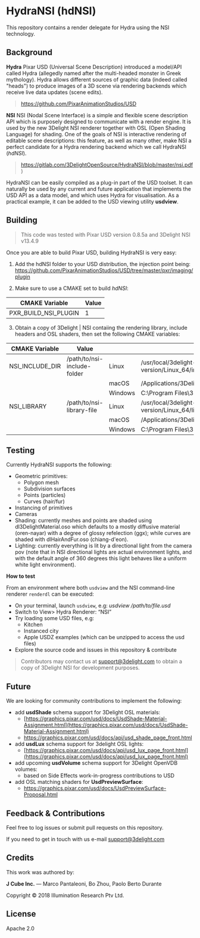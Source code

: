 # HydraNSI (hdNSI)

This repository contains a render delegate for Hydra using the NSI technology.

## Background

**Hydra**
Pixar USD (Universal Scene Description) introduced a model/API called Hydra (allegedly named after the multi-headed monster in Greek mythology). Hydra allows different sources of graphic data (indeed called "heads") to produce images of a 3D scene via rendering backends which receive live data updates (scene edits).

> https://github.com/PixarAnimationStudios/USD

**NSI**
NSI (Nodal Scene Interface) is a simple and flexible scene description API which is purposely designed to communicate with a render engine. It is used by the new 3Delight NSI renderer together with OSL (Open Shading Language) for shading. One of the goals of NSI is interactive rendering of editable scene descriptions: this feature, as well as many other, make NSI a perfect candidate for a Hydra rendering backend which we call HydraNSI (*hdNSI*). 

> https://gitlab.com/3DelightOpenSource/HydraNSI/blob/master/nsi.pdf)

HydraNSI can be easily compiled as a plug-in part of the USD toolset. It can naturally be used by any current and future application that implements the USD API as a data model, and which uses Hydra for visualisation. As a practical example, it can be added to the USD viewing utility **usdview**.


## Building
> This code was tested with Pixar USD version 0.8.5a and 3Delight NSI v13.4.9

Once you are able to build Pixar USD, building HydraNSI is very easy:


1. Add the hdNSI folder to your USD distribution, the injection point being:
  https://github.com/PixarAnimationStudios/USD/tree/master/pxr/imaging/plugin
  
2. Make sure to use a CMAKE set to build *hdNSI*:

| CMAKE Variable       | Value     |
| -------------------- | --------- |
| PXR_BUILD_NSI_PLUGIN | 1         |

  
3. Obtain a copy of 3Delight | NSI contaiing the rendering library, include headers and OSL shaders, then set the following CMAKE variables:

| CMAKE Variable  | Value                       |         |                                                         |
| --------------- | --------------------------- | ------- | ------------------------------------------------------- |
| NSI_INCLUDE_DIR | /path/to/nsi-include-folder | Linux   | /usr/local/3delight-version/Linux_64/include            |
|                 |                             | macOS   | /Applications/3Delight/include                          |
|                 |                             | Windows | C:\Program Files\3Delight\include                       |
| NSI_LIBRARY     | /path/to/nsi-library-file   | Linux   | /usr/local/3delight-version/Linux_64/lib/lib3delight.so |
|                 |                             | macOS   | /Applications/3Delight/lib/lib3delight.dylib            |
|                 |                             | Windows | C:\Program Files\3Delight\lib                           |

## Testing

Currently HydraNSI supports the following:

- Geometric primitives:
  - Polygon mesh
  - Subdivision surfaces
  - Points (particles)
  - Curves (hair/fur)
- Instancing of primitives
- Cameras
- Shading: currently meshes and points are shaded using dl3DelightMaterial.oso which defaults to a mostly diffusive material (oren-nayar) with a degree of glossy refelection (ggx); while curves are shaded with dlHairAndFur.oso (chiang-d'eon).
- Lighting: currently everything is lit by a directional light from the camera pov (note that in NSI directional lights are actual environment lights, and with the default angle of 360 degrees this light behaves like a uniform white light environment).

**How to test**

From an environment where both `usdview` and the NSI command-line renderer `renderdl` can be executed:

- On your terminal, launch `usdview`, e.g: *usdview /path/to/file.usd*
- Switch to View> Hydra Renderer: “NSI”
- Try loading some USD files, e.g:
  - Kitchen
  - Instanced city
  - Apple USDZ examples (which can be unzipped to access the usd files)
- Explore the source code and issues in this repository & contribute


> Contributors may contact us at [support@3delight.com](mailto:support@3delight.com) to obtain a copy of 3Delight NSI for development purposes.


## Future

We are looking for community contributions to implement the following:


- add **usdShade** schema support for 3Delight OSL materials:
  - [https://graphics.pixar.com/usd/docs/UsdShade-Material-Assignment.html](https://graphics.pixar.com/usd/docs/UsdShade-Material-Assignment.html)
  - https://graphics.pixar.com/usd/docs/api/usd_shade_page_front.html
- add **usdLux** schema support for 3delight OSL lights:
  -  [https://graphics.pixar.com/usd/docs/api/usd_lux_page_front.html](https://graphics.pixar.com/usd/docs/api/usd_lux_page_front.html)
- add upcoming **usdVolume** schema support for 3Delight OpenVDB volumes:
  - based on Side Effects work-in-progress contributions to USD
- add OSL matching shaders for **UsdPreviewSurface**:
  - https://graphics.pixar.com/usd/docs/UsdPreviewSurface-Proposal.html



## Feedback & Contributions

Feel free to log issues or submit pull requests on this repository. 

If you need to get in touch with us e-mail [support@3delight.com](mailto:support@3delight.com)


## Credits

This work was authored by:

**J Cube Inc.** — Marco Pantaleoni, Bo Zhou, Paolo Berto Durante

Copyright © 2018 Illumination Research Ptv Ltd.


## License

Apache 2.0
